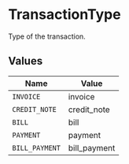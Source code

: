 # TransactionType

Type of the transaction.


## Values

| Name           | Value          |
| -------------- | -------------- |
| `INVOICE`      | invoice        |
| `CREDIT_NOTE`  | credit_note    |
| `BILL`         | bill           |
| `PAYMENT`      | payment        |
| `BILL_PAYMENT` | bill_payment   |